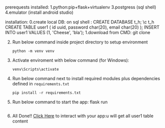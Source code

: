 prerequests installed:
1.python:pip+flask+virtualenv
3.postgress (sql shell)
4.emulator (install android studio)

installation:
0.create local DB:
       on  sql shell :
                  CREATE DATABASE t_h;
                  \c t_h
            	CREATE TABLE user1 (
            	id  uuid, 
            	password  char(20),
            	email char(20)
            	);
            	INSERT INTO user1 VALUES (1, 'Cheese', 'bla');
1.download from CMD:
      git clone <this repo url>
     
      
2. Run below command inside project directory to setup environment
      ```console
      python -m venv venv
      ```

3. Activate enviroment with below command (for Windows):
      ```console
      venv\Scripts\activate
      ```

4. Run below command next to install required modules plus dependencies defined in `requirements.txt`
      ```console
      pip install -r requirements.txt
      ```

5. Run below command to start the app:
     flask run
      ```

6. All Done!! [Click Here](http://localhost:5000/) to interact with your app:u will get all user1 table content


